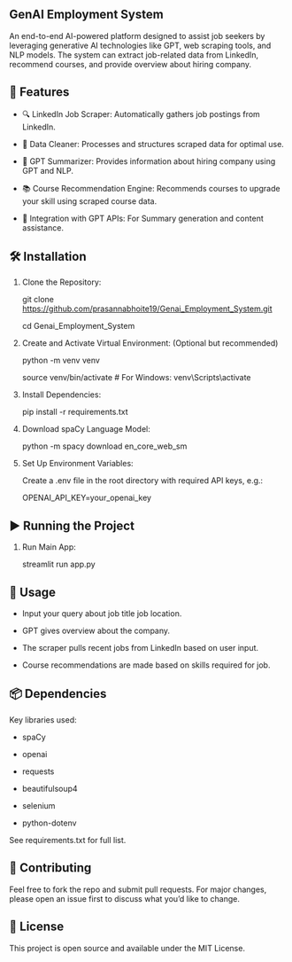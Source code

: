 ## GenAI Employment System 
An end-to-end AI-powered platform designed to assist job seekers by leveraging generative AI technologies like GPT, web scraping tools, and NLP models. The system can extract job-related data from LinkedIn, recommend courses, and provide overview about hiring company.


## 🚀 Features    

  * 🔍 LinkedIn Job Scraper: Automatically gathers job postings from LinkedIn.
  
  * 🧹 Data Cleaner: Processes and structures scraped data for optimal use.
  
  * 💬 GPT Summarizer: Provides information about hiring company using GPT and NLP.
  
  * 📚 Course Recommendation Engine: Recommends courses to upgrade your skill using scraped course data.
  
  * 🔗 Integration with GPT APIs: For Summary generation and content assistance.


## 🛠️ Installation

  1. Clone the Repository:

     git clone https://github.com/prasannabhoite19/Genai_Employment_System.git
     
     cd Genai_Employment_System

  3. Create and Activate Virtual Environment: (Optional but recommended)
     
     python -m venv venv
     
     source venv/bin/activate  # For Windows: venv\Scripts\activate

  5. Install Dependencies:
     
     pip install -r requirements.txt

  6. Download spaCy Language Model:
     
     python -m spacy download en_core_web_sm
     
  7. Set Up Environment Variables:
     
     Create a .env file in the root directory with required API keys, e.g.:
     
     OPENAI_API_KEY=your_openai_key


## ▶️ Running the Project

  1. Run Main App:
     
     streamlit run app.py


## 🤖 Usage

  * Input your query about job title job location.

  * GPT gives overview about the company.
  
  * The scraper pulls recent jobs from LinkedIn based on user input.
  
  * Course recommendations are made based on skills required for job.


## 📦 Dependencies

 Key libraries used:

  * spaCy
  
  * openai
  
  * requests
  
  * beautifulsoup4
  
  * selenium
  
  * python-dotenv

See requirements.txt for full list.


## 🤝 Contributing

Feel free to fork the repo and submit pull requests. For major changes, please open an issue first to discuss what you’d like to change.


## 📄 License

This project is open source and available under the MIT License.
